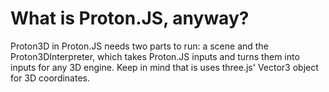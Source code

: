 # What is Proton.JS, anyway?
Proton3D in Proton.JS needs two parts to run: a scene and the Proton3DInterpreter, which takes Proton.JS inputs and turns them into inputs for any 3D engine. Keep in mind that is uses three.js' Vector3 object for 3D coordinates.
